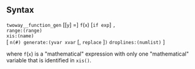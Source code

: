## Syntax

`twoway__function_gen` \[\[`y`\] =\] `f`(`x`) \[`if exp`\] `,`  
`range:(range)`  
`xis:(name)`  
\[ `n(#) generate:(yvar xvar` \[, `replace` \]`)`
`droplines:(numlist)` \]

where `f`(`x`) is a "mathematical" expression with only one
"mathematical" variable that is identified in `xis()`.

